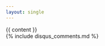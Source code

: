 ```yaml
---
layout: single
---
```

<article itemscope itemtype="http://schema.org/BlogPosting">
  <!--contenido de layout: post de la carpeta _posts-->
  <div class="post">
    {{ content }}
  </div>
  {% include disqus_comments.md %}
</article>
